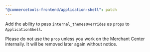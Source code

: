 ```yaml
---
"@commercetools-frontend/application-shell": patch
---
```


Add the ability to pass `internal_themesOverrides` as `props` to `ApplicationShell`.

Please do not use the `prop` unless you work on the Merchant Center internally. It will be removed later again without notice.
